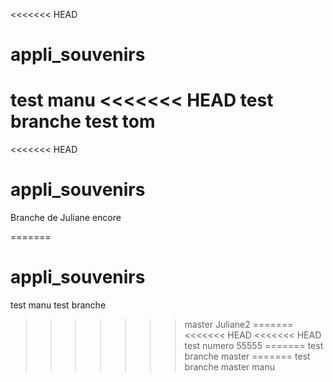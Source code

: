 <<<<<<< HEAD
# appli_souvenirs
test manu
<<<<<<< HEAD
test branche
test tom
=======
<<<<<<< HEAD
# appli_souvenirs
Branche de Juliane encore

=======
# appli_souvenirs
test manu
test branche
>>>>>>> master
>>>>>>> Juliane2
=======
<<<<<<< HEAD
<<<<<<< HEAD
test numero 55555
=======
test branche
>>>>>>> master
=======
test branche
>>>>>>> master
>>>>>>> manu

